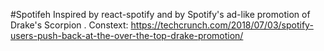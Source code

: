 #Spotifeh 
Inspired by react-spotify and by Spotify's ad-like promotion of Drake's Scorpion .
Constext: https://techcrunch.com/2018/07/03/spotify-users-push-back-at-the-over-the-top-drake-promotion/
